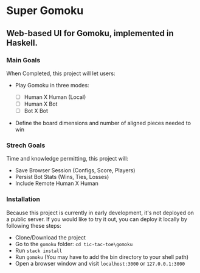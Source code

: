 # Super Gomoku
## Web-based UI for Gomoku, implemented in Haskell.

### Main Goals
When Completed, this project will let users:

* Play Gomoku in three modes:

  - [ ] Human X Human (Local)
  - [ ] Human X Bot
  - [ ] Bot X Bot

* Define the board dimensions and number of aligned pieces needed to win

### Strech Goals
Time and knowledge permitting, this project will:

*  Save Browser Session (Configs, Score, Players)
*  Persist Bot Stats (Wins, Ties, Losses)
*  Include Remote Human X Human

### Installation
Because this project is currently in early development, it's not deployed on a public server. If you would like to try it out, you can deploy it locally by following these steps:

* Clone/Download the project
* Go to the `gomoku` folder: `cd tic-tac-toe\gomoku`
* Run `stack install`
* Run `gomoku` (You may have to add the bin directory to your shell path)
* Open a browser window and visit `localhost:3000` or `127.0.0.1:3000`
